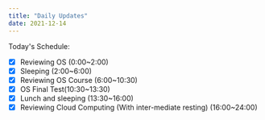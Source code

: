 ```yaml
---
title: "Daily Updates"
date: 2021-12-14
---
```




Today's Schedule:

- [x] Reviewing OS (0:00~2:00)
- [x] Sleeping (2:00~6:00)
- [x] Reviewing OS Course (6:00~10:30)
- [x] OS Final Test(10:30~13:30)
- [x] Lunch and sleeping (13:30~16:00)
- [x] Reviewing Cloud Computing (With inter-mediate resting) (16:00~24:00)
